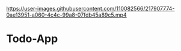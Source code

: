 

https://user-images.githubusercontent.com/110082566/217907774-0ae13951-a060-4c4c-99a8-07fdb45a89c5.mp4

# Todo-App
